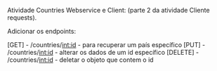 Atividade Countries Webservice e Client: (parte 2 da atividade Cliente requests).

Adicionar os endpoints:

[GET] - /countries/<int:id> - para recuperar um país específico
[PUT] - /countries/<int:id> - alterar os dados de um id específico
[DELETE] - /countries/<int:id> - deletar o objeto que contem o id
